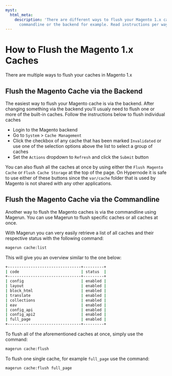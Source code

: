 ```yaml
---
myst:
  html_meta:
    description: 'There are different ways to flush your Magento 1.x caches, via the
      commandline or the backend for example. Read instructions per way in this article. '
---
```


<!-- source: https://support.hypernode.com/en/ecommerce/magento-1/how-to-flush-the-magento-1-x-caches/ -->

# How to Flush the Magento 1.x Caches

There are multiple ways to flush your caches in Magento 1.x

## Flush the Magento Cache via the Backend

The easiest way to flush your Magento cache is via the backend. After changing something via the backend you'll usualy need to flush one or more of the built-in caches. Follow the instructions below to flush individual caches

- Login to the Magento backend
- Go to `System` > `Cache Management`
- Click the checkbox of any cache that has been marked `Invalidated` or use one of the selection options above the list to select a group of caches
- Set the `Actions` dropdown to `Refresh` and click the `Submit` button

You can also flush all the caches at once by using either the `Flush Magento Cache` or `Flush Cache Storage` at the top of the page. On Hypernode it is safe to use either of these buttons since the `var/cache` folder that is used by Magento is not shared with any other applications.

## Flush the Magento Cache via the Commandline

Another way to flush the Magento caches is via the commandline using Magerun. You can use Magerun to flush specific caches or all caches at once.

With Magerun you can very easily retrieve a list of all caches and their respective status with the following command:

```bash
magerun cache:list
```

This will give you an overview similar to the one below:

```bash
+--------------------------------+---------+
| code                           | status  |
+--------------------------------+---------+
| config                         | enabled |
| layout                         | enabled |
| block_html                     | enabled |
| translate                      | enabled |
| collections                    | enabled |
| eav                            | enabled |
| config_api                     | enabled |
| config_api2                    | enabled |
| full_page                      | enabled |
+--------------------------------+---------+
```

To flush all of the aforementioned caches at once, simply use the command:

```bash
magerun cache:flush
```

To flush one single cache, for example `full_page` use the command:

```bash
magerun cache:flush full_page
```
